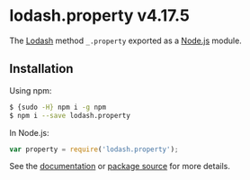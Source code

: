 # lodash.property v4.17.5

The [Lodash](https://lodash.com/) method `_.property` exported as a [Node.js](https://nodejs.org/) module.

## Installation

Using npm:
```bash
$ {sudo -H} npm i -g npm
$ npm i --save lodash.property
```

In Node.js:
```js
var property = require('lodash.property');
```

See the [documentation](https://lodash.com/docs#property) or [package source](https://github.com/lodash/lodash/blob/4.17.5-npm-packages/lodash.property) for more details.
